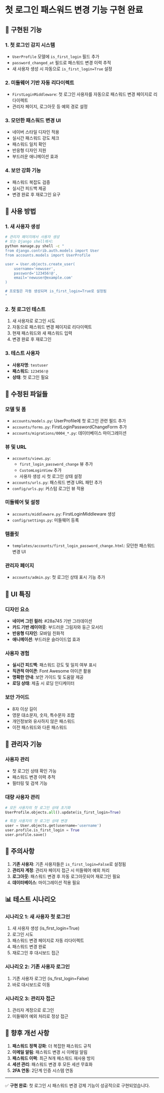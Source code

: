 # 첫 로그인 패스워드 변경 기능 구현 완료

## 🔐 구현된 기능

### 1. 첫 로그인 감지 시스템
- `UserProfile` 모델에 `is_first_login` 필드 추가
- `password_changed_at` 필드로 패스워드 변경 이력 추적
- 새 사용자 생성 시 자동으로 `is_first_login=True` 설정

### 2. 미들웨어 기반 자동 리다이렉트
- `FirstLoginMiddleware`: 첫 로그인 사용자를 자동으로 패스워드 변경 페이지로 리다이렉트
- 관리자 페이지, 로그아웃 등 예외 경로 설정

### 3. 모던한 패스워드 변경 UI
- 네이버 스타일 디자인 적용
- 실시간 패스워드 강도 체크
- 패스워드 일치 확인
- 반응형 디자인 지원
- 부드러운 애니메이션 효과

### 4. 보안 강화 기능
- 패스워드 복잡도 검증
- 실시간 피드백 제공
- 변경 완료 후 재로그인 요구

## 🚀 사용 방법

### 1. 새 사용자 생성
```bash
# 관리자 페이지에서 사용자 생성
# 또는 Django shell에서:
python manage.py shell -c "
from django.contrib.auth.models import User
from accounts.models import UserProfile

user = User.objects.create_user(
    username='newuser',
    password='123456!@',
    email='newuser@example.com'
)

# 프로필은 자동 생성되며 is_first_login=True로 설정됨
"
```

### 2. 첫 로그인 테스트
1. 새 사용자로 로그인 시도
2. 자동으로 패스워드 변경 페이지로 리다이렉트
3. 현재 패스워드와 새 패스워드 입력
4. 변경 완료 후 재로그인

### 3. 테스트 사용자
- **사용자명**: `testuser`
- **패스워드**: `123456!@`
- **상태**: 첫 로그인 필요

## 📁 수정된 파일들

### 모델 및 폼
- `accounts/models.py`: UserProfile에 첫 로그인 관련 필드 추가
- `accounts/forms.py`: FirstLoginPasswordChangeForm 추가
- `accounts/migrations/0004_*.py`: 데이터베이스 마이그레이션

### 뷰 및 URL
- `accounts/views.py`: 
  - `first_login_password_change` 뷰 추가
  - `CustomLoginView` 추가
  - 사용자 생성 시 첫 로그인 상태 설정
- `accounts/urls.py`: 패스워드 변경 URL 패턴 추가
- `config/urls.py`: 커스텀 로그인 뷰 적용

### 미들웨어 및 설정
- `accounts/middleware.py`: FirstLoginMiddleware 생성
- `config/settings.py`: 미들웨어 등록

### 템플릿
- `templates/accounts/first_login_password_change.html`: 모던한 패스워드 변경 UI

### 관리자 페이지
- `accounts/admin.py`: 첫 로그인 상태 표시 기능 추가

## 🎨 UI 특징

### 디자인 요소
- **네이버 그린 컬러**: #28a745 기반 그라데이션
- **카드 기반 레이아웃**: 부드러운 그림자와 둥근 모서리
- **반응형 디자인**: 모바일 친화적
- **애니메이션**: 부드러운 슬라이드업 효과

### 사용자 경험
- **실시간 피드백**: 패스워드 강도 및 일치 여부 표시
- **직관적 아이콘**: Font Awesome 아이콘 활용
- **명확한 안내**: 보안 가이드 및 도움말 제공
- **로딩 상태**: 제출 시 로딩 인디케이터

### 보안 가이드
- 8자 이상 길이
- 영문 대소문자, 숫자, 특수문자 조합
- 개인정보와 유사하지 않은 패스워드
- 이전 패스워드와 다른 패스워드

## 🔧 관리자 기능

### 사용자 관리
- 첫 로그인 상태 확인 가능
- 패스워드 변경 이력 추적
- 필터링 및 검색 기능

### 대량 사용자 관리
```python
# 모든 사용자의 첫 로그인 상태 초기화
UserProfile.objects.all().update(is_first_login=True)

# 특정 사용자의 첫 로그인 상태 변경
user = User.objects.get(username='username')
user.profile.is_first_login = True
user.profile.save()
```

## 🚨 주의사항

1. **기존 사용자**: 기존 사용자들은 `is_first_login=False`로 설정됨
2. **관리자 계정**: 관리자 페이지 접근 시 미들웨어 예외 처리
3. **로그아웃**: 패스워드 변경 후 자동 로그아웃되어 재로그인 필요
4. **데이터베이스**: 마이그레이션 적용 필요

## 📊 테스트 시나리오

### 시나리오 1: 새 사용자 첫 로그인
1. 새 사용자 생성 (is_first_login=True)
2. 로그인 시도
3. 패스워드 변경 페이지로 자동 리다이렉트
4. 패스워드 변경 완료
5. 재로그인 후 대시보드 접근

### 시나리오 2: 기존 사용자 로그인
1. 기존 사용자 로그인 (is_first_login=False)
2. 바로 대시보드로 이동

### 시나리오 3: 관리자 접근
1. 관리자 계정으로 로그인
2. 미들웨어 예외 처리로 정상 접근

## 🎯 향후 개선 사항

1. **패스워드 정책 강화**: 더 복잡한 패스워드 규칙
2. **이메일 알림**: 패스워드 변경 시 이메일 알림
3. **패스워드 이력**: 최근 N개 패스워드 재사용 방지
4. **세션 관리**: 패스워드 변경 후 모든 세션 무효화
5. **2FA 연동**: 2단계 인증 시스템 연동

---

✅ **구현 완료**: 첫 로그인 시 패스워드 변경 강제 기능이 성공적으로 구현되었습니다.
